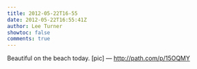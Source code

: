 ```yaml
---
title: 2012-05-22T16-55
date: 2012-05-22T16:55:41Z
author: Lee Turner
showtoc: false
comments: true
---
```


Beautiful on the beach today. [pic] — http://path.com/p/15OQMY

